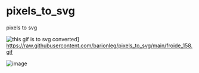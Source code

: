 # pixels_to_svg
pixels to svg

![this gif is to svg converted
](https://raw.githubusercontent.com/barionleg/pixels_to_svg/main/froide_158.gif
)]
https://raw.githubusercontent.com/barionleg/pixels_to_svg/main/froide_158.gif


![image](https://github.com/barionleg/pixels_to_svg/assets/102619282/33f89e6d-e83f-4edd-9c46-067e768a5353)
